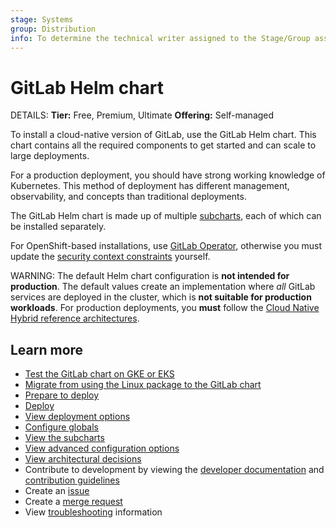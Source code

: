 ```yaml
---
stage: Systems
group: Distribution
info: To determine the technical writer assigned to the Stage/Group associated with this page, see https://handbook.gitlab.com/handbook/product/ux/technical-writing/#assignments
---
```


# GitLab Helm chart

DETAILS:
**Tier:** Free, Premium, Ultimate
**Offering:** Self-managed

To install a cloud-native version of GitLab, use the GitLab Helm chart.
This chart contains all the required components to get started and can scale to large deployments.

For a production deployment, you should have strong working knowledge of Kubernetes.
This method of deployment has different management, observability, and concepts than traditional deployments.

The GitLab Helm chart is made up of multiple [subcharts](charts/gitlab/index.md),
each of which can be installed separately.

For OpenShift-based installations, use [GitLab Operator](https://docs.gitlab.com/operator/),
otherwise you must update the [security context constraints](https://docs.gitlab.com/operator/security_context_constraints.html)
yourself.

WARNING:
The default Helm chart configuration is **not intended for production**.
The default values create an implementation where _all_ GitLab services are
deployed in the cluster, which is **not suitable for production workloads**.
For production deployments, you **must** follow the [Cloud Native Hybrid reference architectures](installation/index.md#use-the-reference-architectures).

## Learn more

- [Test the GitLab chart on GKE or EKS](quickstart/index.md)
- [Migrate from using the Linux package to the GitLab chart](installation/migration/index.md)
- [Prepare to deploy](installation/index.md)
- [Deploy](installation/deployment.md)
- [View deployment options](installation/command-line-options.md)
- [Configure globals](charts/globals.md)
- [View the subcharts](charts/gitlab/index.md)
- [View advanced configuration options](advanced/index.md)
- [View architectural decisions](architecture/index.md)
- Contribute to development by viewing the [developer documentation](development/index.md) and
  [contribution guidelines](https://gitlab.com/gitlab-org/charts/gitlab/tree/master/CONTRIBUTING.md)
- Create an [issue](https://gitlab.com/gitlab-org/charts/gitlab/-/issues)
- Create a [merge request](https://gitlab.com/gitlab-org/charts/gitlab/-/merge_requests)
- View [troubleshooting](troubleshooting/index.md) information
